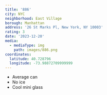 ```yaml
---
title: '886'
city: NYC
neighborhood: East Village
borough: Manhattan
address: '26 St Marks Pl, New York, NY 10003'
rating: 3
date: '2023-12-20'
media:
  - mediaType: img
    path: images/886.png
coordinates:
  latitude: 40.728796
  longitude: -73.98872709999999
---
```


- Average can
- No ice
- Cool mini glass

